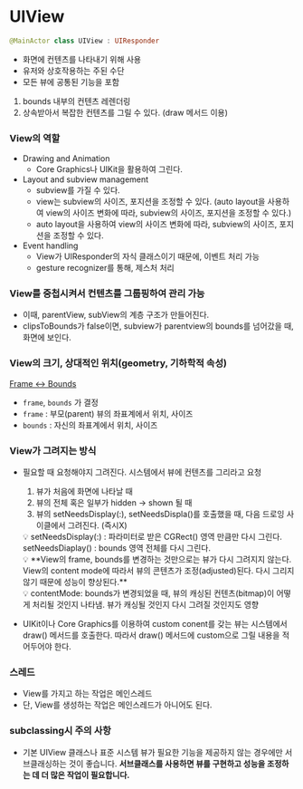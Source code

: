 # UIView

```swift
@MainActor class UIView : UIResponder
```

- 화면에 컨텐츠를 나타내기 위해 사용
- 유저와 상호작용하는 주된 수단
- 모든 뷰에 공통된 기능을 포함
1. bounds 내부의 컨텐츠 레렌더링
2. 상속받아서 복잡한 컨텐츠를 그릴 수 있다. (draw 메서드 이용)

### View의 역할

- Drawing and Animation
    - Core Graphics나 UIKit을 활용하여 그린다.
- Layout and subview management
    - subview를 가질 수 있다.
    - view는 subview의 사이즈, 포지션을 조정할 수 있다.
    (auto layout을 사용하여 view의 사이즈 변화에 따라, subview의 사이즈, 포지션을 조정할 수 있다.)
    - auto layout을 사용하여 view의 사이즈 변화에 따라, subview의 사이즈, 포지션을 조정할 수 있다.
- Event handling
    - View가 UIResponder의 자식 클래스이기 때문에, 이벤트 처리 가능
    - gesture recognizer를 통해, 제스처 처리

### View를 중첩시켜서 컨텐츠를 그룹핑하여 관리 가능

- 이때, parentView, subView의 계층 구조가 만들어진다.
- clipsToBounds가 false이면, subview가 parentview의 bounds를 넘어갔을 때, 화면에 보인다.

### View의 크기, 상대적인 위치(geometry, 기하학적 속성)

[Frame ↔ Bounds](https://www.notion.so/Frame-Bounds-baa967274e4a4a75b532c78094189da9)

- `frame`, `bounds` 가 결정
- `frame` : 부모(parent) 뷰의 좌표계에서 위치, 사이즈
- `bounds` : 자신의 좌표계에서 위치, 사이즈

 

### View가 그려지는 방식

- 필요할 때 요청해야지 그려진다. 시스템에서 뷰에 컨텐츠를 그리라고 요청
    1. 뷰가 처음에 화면에 나타날 때
    2. 뷰의 전체 혹은 일부가 hidden → shown 될 때 
    3. 뷰의 setNeedsDisplay(:), setNeedsDispla()를 호출했을 때, 다음 드로잉 사이클에서 그려진다. (즉시X)
    
    <aside>
    💡 setNeedsDisplay(:) : 파라미터로 받은 CGRect() 영역 만큼만 다시 그린다.
    setNeedsDiaplay() : bounds 영역 전체를 다시 그린다.
    
    </aside>
    
    <aside>
    💡 **View의 frame, bounds를 변경하는 것만으로는 뷰가 다시 그려지지 않는다. 
    View의 content mode에 따라서 뷰의 콘텐츠가 조정(adjusted)된다. 
    다시 그리지 않기 때문에 성능이 향상된다.**
    
    </aside>
    
    <aside>
    💡 contentMode: bounds가 변경되었을 때, 뷰의 캐싱된 컨텐츠(bitmap)이 어떻게 처리될 것인지 나타냄. 
    뷰가 캐싱될 것인지 다시 그려질 것인지도 영향
    
    </aside>
    
- UIKit이나 Core Graphics를 이용하여 custom conent를 갖는 뷰는 시스템에서 draw() 메서드를 호출한다. 따라서 draw() 메서드에 custom으로 그릴 내용을 적어두어야 한다.

### 스레드

- View를 가지고 하는 작업은 메인스레드
- 단, View를 생성하는 작업은 메인스레드가 아니어도 된다.

### subclassing시 주의 사항

- 기본 UIView 클래스나 표준 시스템 뷰가 필요한 기능을 제공하지 않는 경우에만 서브클래싱하는 것이 좋습니다. **서브클래스를 사용하면 뷰를 구현하고 성능을 조정하는 데 더 많은 작업이 필요합니다.**